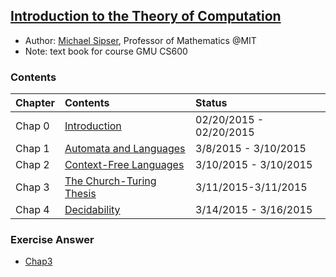 ## [Introduction to the Theory of Computation](http://www.amazon.com/Introduction-Theory-Computation-Michael-Sipser/dp/0534950973)

- Author: [Michael Sipser](http://www-math.mit.edu/~sipser/), Professor of Mathematics @MIT
- Note: text book for course GMU CS600

### Contents
|Chapter | Contents| Status|
|:----|:----|:----|
|Chap 0| [Introduction](file/chap0.md)| 02/20/2015 - 02/20/2015|
|Chap 1| [Automata and Languages](file/chap1.md)| 3/8/2015 - 3/10/2015|
|Chap 2| [Context-Free Languages](file/chap2.md)| 3/10/2015 - 3/10/2015 |
|Chap 3| [The Church-Turing Thesis](file/chap3.md)| 3/11/2015-3/11/2015|
|Chap 4| [Decidability](file/chap4.md)| 3/14/2015 - 3/16/2015 |

### Exercise Answer
- [Chap3](file/ansChap3.md)
